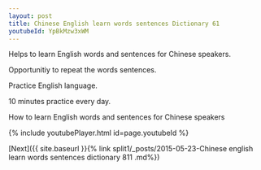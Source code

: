 ```yaml
---
layout: post
title: Chinese English learn words sentences Dictionary 61 
youtubeId: YpBkMzw3xWM
---
```

 
 
Helps to learn English words and sentences for Chinese speakers.

Opportunitiy to repeat the words sentences. 

Practice English language. 
 
10 minutes practice every day. 
 
How to learn English words and sentences for Chinese speakers 
 
{% include youtubePlayer.html id=page.youtubeId %}
 
 
[Next]({{ site.baseurl }}{% link  split1/_posts/2015-05-23-Chinese english learn words sentences dictionary 811 .md%})
 
